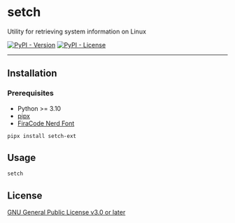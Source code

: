 # setch

Utility for retrieving system information on Linux

[![PyPI - Version](https://img.shields.io/pypi/v/setch-ext?pypiBaseUrl=https%3A%2F%2Fpypi.org&style=for-the-badge&logo=pypi&logoColor=%23ffffff&logoSize=auto&label=%20&color=%23141414)](https://pypi.org/project/setch-ext)
[![PyPI - License](https://img.shields.io/pypi/l/setch-ext?pypiBaseUrl=https%3A%2F%2Fpypi.org&style=for-the-badge&logo=gplv3&logoColor=%23ffffff&logoSize=auto&label=%20&color=%23141414)](https://github.com/mentiferous/setch-ext/blob/main/LICENSE)

---

## Installation

### Prerequisites

- Python >= 3.10
- [pipx](https://pipx.pypa.io/stable/installation)
- [FiraCode Nerd Font](https://github.com/ryanoasis/nerd-fonts/releases/download/v3.4.0/FiraCode.zip)

```sh
pipx install setch-ext
```

## Usage

```sh
setch
```

## License

[GNU General Public License v3.0 or later](https://github.com/mentiferous/setch-ext/blob/main/LICENSE)
